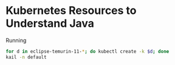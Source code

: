 # Kubernetes Resources to Understand Java

Running

```bash
for d in eclipse-temurin-11-*; do kubectl create -k $d; done
kail -n default
```
